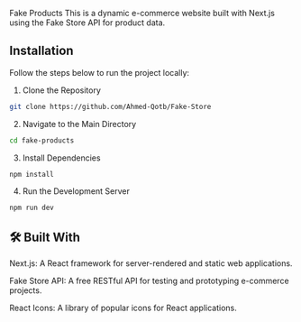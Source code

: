 Fake Products
This is a dynamic e-commerce website built with Next.js using the Fake Store API for product data.
## Installation

Follow the steps below to run the project locally:

1. Clone the Repository
```bash
git clone https://github.com/Ahmed-Qotb/Fake-Store

```
2. Navigate to the Main Directory
```bash
cd fake-products

```
3. Install Dependencies
```bash
npm install  

```
4. Run the Development Server
```bash
npm run dev    

```
## 🛠️ Built With
Next.js: A React framework for server-rendered and static web applications.

Fake Store API: A free RESTful API for testing and prototyping e-commerce projects.

React Icons: A library of popular icons for React applications.
